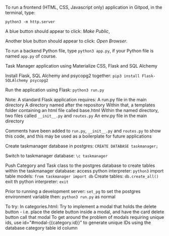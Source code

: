 

To run a frontend (HTML, CSS, Javascript only) application in Gitpod, in the terminal, type:

`python3 -m http.server`

A blue button should appear to click: _Make Public_,

Another blue button should appear to click: _Open Browser_.

To run a backend Python file, type `python3 app.py`, if your Python file is named `app.py` of course.



Task Manager application using Materialize CSS, Flask and SQL Alchemy

Install Flask, SQL Alchemy and psycopg2 together:
`pip3 install Flask-SQLAlchemy psycopg2`


Run the application using Flask:
`python3 run.py`

Note:
A standard Flask application requires: 
A run.py file in the main directory
A directory named after the repository
Within that, a templates folder containing an html file called base.html
Within the named directory, two files called `__init__.py` and `routes.py`
An env.py file in the main directory

Comments have been added to `run.py`,  `__init__.py` and `routes.py` to show this code, and this may be used as a boilerplate for future applications

Create taskmanager database in postgres:
`CREATE DATABASE taskmanager;`

Switch to taskmanager database:
`\c taskmanager`

Push Category and Task class to the postgres database to create tables within the taskmanager database:
access python interpreter:
`python3`
import table models:
`from taskmanager import db`
Create tables:
`db.create_all()`
exit th python interpreter:
`exit`



Prior to running a development server:
`set_pg` to set the postgres environment variable
then:
`python3 run.py` as normal



To try:
In categories.html:
Try to implement a modal that holds the delete button - i.e. place the delete button inside a modal, and have the card delete button call that modal
To get around the problem of modals requiring unique ids, use id="#modal-{{category.id}}" to generate unique IDs using the database category table id column
